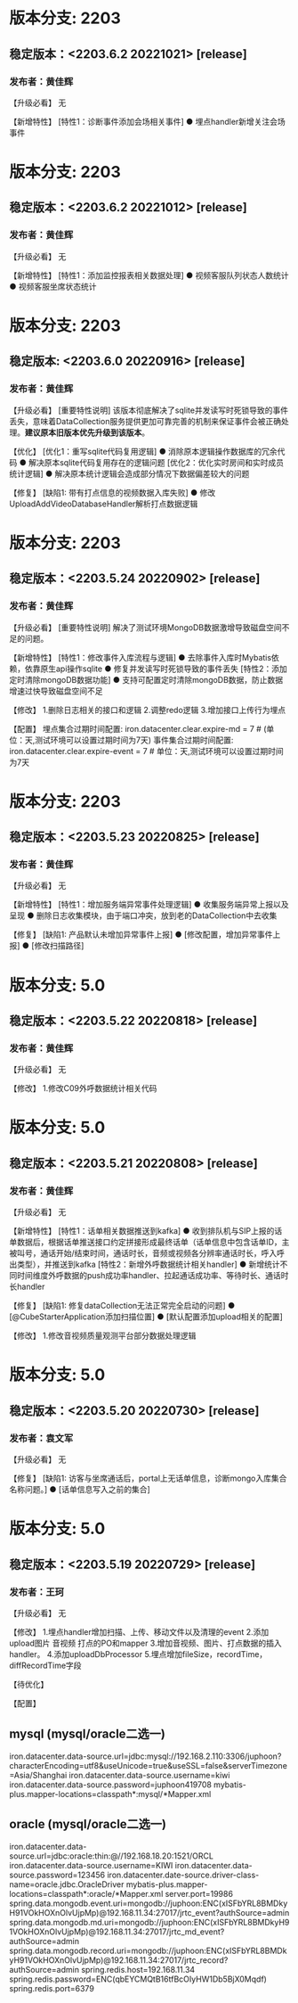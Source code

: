 
#		版本分支: 2203
##		稳定版本：<2203.6.2 20221021> [release]
###		发布者：黄佳辉
【升级必看】 无

【新增特性】
[特性1：诊断事件添加会场相关事件]
● 埋点handler新增关注会场事件

#		版本分支: 2203
##		稳定版本：<2203.6.2 20221012> [release]
###		发布者：黄佳辉
【升级必看】 无

【新增特性】
[特性1：添加监控报表相关数据处理]
● 视频客服队列状态人数统计
● 视频客服坐席状态统计

#		版本分支: 2203
##		稳定版本: <2203.6.0 20220916> [release]
###		发布者：黄佳辉
【升级必看】
[重要特性说明] 该版本彻底解决了sqlite并发读写时死锁导致的事件丢失，意味着DataCollection服务提供更加可靠完善的机制来保证事件会被正确处理。**建议原本旧版本优先升级到该版本**。

【优化】
[优化1：重写sqlite代码复用逻辑]
● 消除原本逻辑操作数据库的冗余代码
● 解决原本sqlite代码复用存在的逻辑问题
[优化2：优化实时房间和实时成员统计逻辑]
● 解决原本统计逻辑会造成部分情况下数据偏差较大的问题

【修复】
[缺陷1: 带有打点信息的视频数据入库失败]
● 修改UploadAddVideoDatabaseHandler解析打点数据逻辑

#		版本分支: 2203
##		稳定版本：<2203.5.24 20220902> [release]
###		发布者：黄佳辉
【升级必看】
[重要特性说明] 解决了测试环境MongoDB数据激增导致磁盘空间不足的问题。

【新增特性】
[特性1：修改事件入库流程与逻辑]
● 去除事件入库时Mybatis依赖，依靠原生api操作sqlite
● 修复并发读写时死锁导致的事件丢失
[特性2：添加定时清除mongoDB数据功能]
● 支持可配置定时清除mongoDB数据，防止数据增速过快导致磁盘空间不足

【修改】
1.删除日志相关的接口和逻辑
2.调整redo逻辑
3.增加接口上传行为埋点

【配置】
埋点集合过期时间配置: iron.datacenter.clear.expire-md = 7 # (单位：天,测试环境可以设置过期时间为7天)
事件集合过期时间配置: iron.datacenter.clear.expire-event = 7 # 单位：天,测试环境可以设置过期时间为7天


#		版本分支: 2203
##		稳定版本：<2203.5.23 20220825> [release]
###		发布者：黄佳辉
【升级必看】 无

【新增特性】
[特性1：增加服务端异常事件处理逻辑]
● 收集服务端异常上报以及呈现
● 删除日志收集模块，由于端口冲突，放到老的DataCollection中去收集

【修复】
[缺陷1: 产品默认未增加异常事件上报]
● [修改配置，增加异常事件上报]
● [修改扫描路径]

#		版本分支: 5.0
##		稳定版本：<2203.5.22 20220818> [release]
###		发布者：黄佳辉
【升级必看】 无

【修改】
1.修改C09外呼数据统计相关代码

#		版本分支: 5.0
##		稳定版本：<2203.5.21 20220808> [release]
###		发布者：黄佳辉
【升级必看】 无

【新增特性】
[特性1：话单相关数据推送到kafka]
● 收到排队机与SIP上报的话单数据后，根据话单推送接口约定拼接形成最终话单（话单信息中包含话单ID，主被叫号，通话开始/结束时间，通话时长，音频或视频各分辨率通话时长，呼入呼出类型），并推送到kafka
[特性2：新增外呼数据统计相关handler]
● 新增统计不同时间维度外呼数据的push成功率handler、拉起通话成功率、等待时长、通话时长handler

【修复】
[缺陷1: 修复dataCollection无法正常完全启动的问题]
● [@CubeStarterApplication添加扫描位置]
● [默认配置添加upload相关的配置]

【修改】
1.修改音视频质量观测平台部分数据处理逻辑

#		版本分支: 5.0
##		稳定版本：<2203.5.20 20220730> [release]
###		发布者：袁文军
【升级必看】 无

【修复】
[缺陷1: 访客与坐席通话后，portal上无话单信息，诊断mongo入库集合名称问题。]
● [话单信息写入之前的集合]

#		版本分支: 5.0
##		稳定版本：<2203.5.19 20220729> [release]
###		发布者：王珂
【升级必看】 无

【修改】
1.埋点handler增加扫描、上传、移动文件以及清理的event
2.添加upload图片 音视频 打点的PO和mapper
3.增加音视频、图片、打点数据的插入handler。
4.添加uploadDbProcessor
5.埋点增加fileSize，recordTime，diffRecordTime字段

【待优化】


【配置】
## mysql (mysql/oracle二选一)
iron.datacenter.data-source.url=jdbc:mysql://192.168.2.110:3306/juphoon?characterEncoding=utf8&useUnicode=true&useSSL=false&serverTimezone=Asia/Shanghai
iron.datacenter.data-source.username=kiwi
iron.datacenter.data-source.password=juphoon419708
mybatis-plus.mapper-locations=classpath*:mysql/*Mapper.xml
## oracle (mysql/oracle二选一)
iron.datacenter.data-source.url=jdbc:oracle:thin:@//192.168.18.20:1521/ORCL
iron.datacenter.data-source.username=KIWI
iron.datacenter.data-source.password=123456
iron.datacenter.date-source.driver-class-name=oracle.jdbc.OracleDriver
mybatis-plus.mapper-locations=classpath*:oracle/*Mapper.xml
server.port=19986
spring.data.mongodb.event.uri=mongodb://juphoon:ENC(xISFbYRL8BMDkyH91VOkHOXnOlvUjpMp)@192.168.11.34:27017/jrtc_event?authSource=admin
spring.data.mongodb.md.uri=mongodb://juphoon:ENC(xISFbYRL8BMDkyH91VOkHOXnOlvUjpMp)@192.168.11.34:27017/jrtc_md_event?authSource=admin
spring.data.mongodb.record.uri=mongodb://juphoon:ENC(xISFbYRL8BMDkyH91VOkHOXnOlvUjpMp)@192.168.11.34:27017/jrtc_record?authSource=admin
spring.redis.host=192.168.11.34
spring.redis.password=ENC(qbEYCMQtB16tfBcOIyHW1Db5BjX0Mqdf)
spring.redis.port=6379
  
